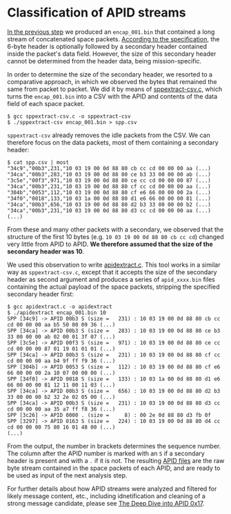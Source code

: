 # Classification of APID streams

[In the previous step](../SPP) we produced an `encap_001.bin` that contained a long stream of concatenated space packets. [According to the specification](../SPP/doc/133x0b2e1.pdf), the 6-byte header is optionally followed by a secondary header contained inside the packet's data field. However, the size of this secondary header cannot be determined from the header data, being mission-specific.

In order to determine the size of the secondary header, we resorted to a comparative approach, in which we observed the bytes that remained the same from packet to packet. We did it by means of [sppextract-csv.c](tools/sppextract-csv.c), which turns the `encap_001.bin` into a CSV with the APID and contents of the data field of each space packet.

```
$ gcc sppextract-csv.c -o sppextract-csv
$ ./sppextract-csv encap_001.bin > spp.csv
```

`sppextract-csv` already removes the idle packets from the CSV. We can therefore focus on the data packets, most of them containing a secondary header:

```
$ cat spp.csv | most
"34c9","00b3",231,"10 03 19 00 0d 88 80 cb cc cd 00 00 00 aa (...)
"34ca","00b3",283,"10 03 19 00 0d 88 80 ce b3 33 00 00 00 ab (...)
"3c5e","00f3",971,"10 03 19 00 0d 88 80 ce cc cd 00 00 00 87 (...)
"34ca","00b3",231,"10 03 19 00 0d 88 80 cf cc cd 00 00 00 aa (...)
"304b","0053",112,"10 03 19 00 0d 88 80 cf e6 66 00 00 00 2a (...)
"34f0","0018",133,"10 03 1a 00 0d 88 80 d1 e6 66 00 00 00 81 (...)
"34ca","00b3",656,"10 03 19 00 0d 88 80 d2 b3 33 00 00 00 b2 (...)
"34ca","00b3",231,"10 03 19 00 0d 88 80 d3 cc cd 00 00 00 aa (...)
(...)
```
From these and many other packets with a secondary, we observed that the structure of the first 10 bytes (e.g. `10 03 19 00 0d 88 80 cb cc cd`) changed very little from APID to APID. **We therefore assumed that the size of the secondary header was 10**.

We used this observation to write [apidextract.c](tools/apidextract.c). This tool works in a similar way as `sppextract-csv.c`, except that it accepts the size of the secondary header as second argument and produces a series of `apid_xxxx.bin` files containing the actual payload of the space packets, stripping the specified secondary header first:

```
$ gcc apidextract.c -o apidextract
$ ./apidextract encap_001.bin 10
SPP [34c9] -> APID 00b3 S (size =   231) : 10 03 19 00 0d 88 80 cb cc cd 00 00 00 aa b5 50 00 09 36 (...)
SPP [34ca] -> APID 00b3 S (size =   283) : 10 03 19 00 0d 88 80 ce b3 33 00 00 00 ab 02 00 01 3f 07 (...)
SPP [3c5e] -> APID 00f3 S (size =   971) : 10 03 19 00 0d 88 80 ce cc cd 00 00 00 87 01 19 01 01 01 (...)
SPP [34ca] -> APID 00b3 S (size =   231) : 10 03 19 00 0d 88 80 cf cc cd 00 00 00 aa b4 9f ff f9 36 (...)
SPP [304b] -> APID 0053 S (size =   112) : 10 03 19 00 0d 88 80 cf e6 66 00 00 00 2a 10 07 00 00 00 (...)
SPP [34f0] -> APID 0018 S (size =   133) : 10 03 1a 00 0d 88 80 d1 e6 66 00 00 00 81 12 11 00 11 03 (...)
SPP [34ca] -> APID 00b3 S (size =   656) : 10 03 19 00 0d 88 80 d2 b3 33 00 00 00 b2 32 2e 02 05 00 (...)
SPP [34ca] -> APID 00b3 S (size =   231) : 10 03 19 00 0d 88 80 d3 cc cd 00 00 00 aa 35 a7 ff f8 36 (...)
SPP [3c26] -> APID 0000 . (size =     8) : 00 2e 0d 88 80 d3 fb 0f
SPP [3297] -> APID 0163 S (size =   224) : 10 03 19 00 0d 88 80 d4 cc cd 00 00 00 75 80 16 01 48 00 (...)
(...)
```

From the output, the number in brackets determines the sequence number. The column after the APID number is marked with an `S` if a secondary header is present and with a `.` if it is not. The resulting [APID files](artifacts/APID) are the raw byte stream contained in the space packets of each APID, and are ready to be used as input of the next analysis step.

For further details about how APID streams were analyzed and filtered for likely message content, etc., including idnetification and cleaning of a strong message candidate, please see [The Deep Dive into APID 0x17](./analysis/).
